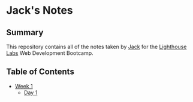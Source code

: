 # Jack's Notes

## Summary

This repository contains all of the notes taken by [Jack](https://github.com/wayandandae) for the [Lighthouse Labs](https://www.lighthouselabs.ca/) Web Development Bootcamp.

## Table of Contents
* [Week 1](/Week_1)
  * [Day 1](/Week_1/Day_1)
